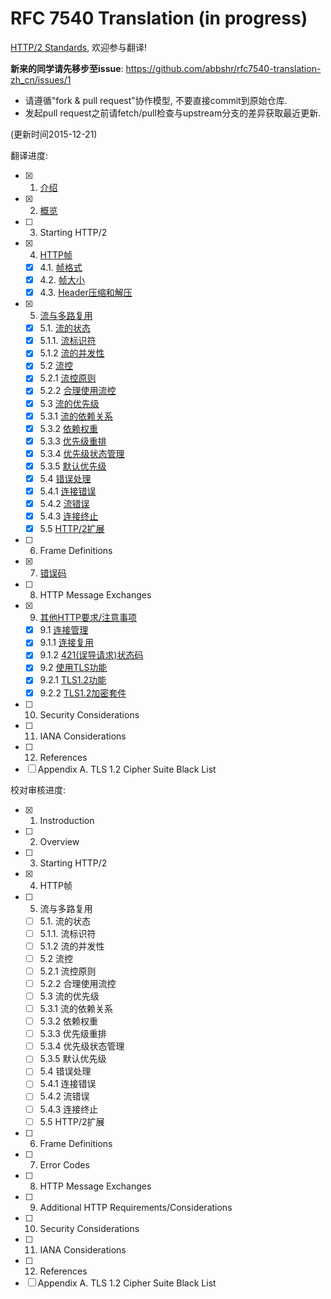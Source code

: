 # RFC 7540 Translation (in progress)

[HTTP/2 Standards](https://httpwg.github.io/specs/rfc7540.html), 欢迎参与翻译!

**新来的同学请先移步至issue**: https://github.com/abbshr/rfc7540-translation-zh_cn/issues/1

+ 请遵循"fork & pull request"协作模型, 不要直接commit到原始仓库.
+ 发起pull request之前请fetch/pull检查与upstream分支的差异获取最近更新.

(更新时间2015-12-21)

翻译进度:

+ [x] 1. [介绍](https://github.com/abbshr/rfc7540-translation-zh_cn/blob/master/1-zh-cn.md)
+ [x] 2. [概览](https://github.com/abbshr/rfc7540-translation-zh_cn/blob/master/2-zh-cn.md)
+ [ ] 3. Starting HTTP/2
+ [x] 4. [HTTP帧](https://github.com/abbshr/rfc7540-translation-zh_cn/blob/master/4-zh-cn.md)
  - [x] 4.1. [帧格式](https://github.com/abbshr/rfc7540-translation-zh_cn/blob/master/4-zh-cn.md#41-帧格式)
  - [x] 4.2. [帧大小](https://github.com/abbshr/rfc7540-translation-zh_cn/blob/master/4-zh-cn.md#42-帧大小)
  - [x] 4.3. [Header压缩和解压](https://github.com/abbshr/rfc7540-translation-zh_cn/blob/master/4-zh-cn.md#43-header压缩和解压)
+ [x] 5.  [流与多路复用](https://github.com/abbshr/rfc7540-translation-zh_cn/blob/master/5-zh-cn.md)
  - [x] 5.1. [流的状态](https://github.com/abbshr/rfc7540-translation-zh_cn/blob/master/5-zh-cn.md#51-流的状态)
  - [x] 5.1.1. [流标识符](https://github.com/abbshr/rfc7540-translation-zh_cn/blob/master/5-zh-cn.md#511-stream标识符)
  - [x] 5.1.2 [流的并发性](https://github.com/abbshr/rfc7540-translation-zh_cn/blob/master/5-zh-cn.md#512-流的并发性)
  - [x] 5.2 [流控](https://github.com/abbshr/rfc7540-translation-zh_cn/blob/master/5-zh-cn.md#52-流控)
  - [x] 5.2.1 [流控原则](https://github.com/abbshr/rfc7540-translation-zh_cn/blob/master/5-zh-cn.md#521-流控原则)
  - [x] 5.2.2 [合理使用流控](https://github.com/abbshr/rfc7540-translation-zh_cn/blob/master/5-zh-cn.md#522-合理使用流控)
  - [x] 5.3 [流的优先级](https://github.com/abbshr/rfc7540-translation-zh_cn/blob/master/5-zh-cn.md#53-流的优先级)
  - [x] 5.3.1 [流的依赖关系](https://github.com/abbshr/rfc7540-translation-zh_cn/blob/master/5-zh-cn.md#531-流的依赖关系)
  - [x] 5.3.2 [依赖权重](https://github.com/abbshr/rfc7540-translation-zh_cn/blob/master/5-zh-cn.md#532-依赖权重)
  - [x] 5.3.3 [优先级重排](https://github.com/abbshr/rfc7540-translation-zh_cn/blob/master/5-zh-cn.md#533-优先级依赖重排)
  - [x] 5.3.4 [优先级状态管理](https://github.com/abbshr/rfc7540-translation-zh_cn/blob/master/5-zh-cn.md#534-优先级状态管理)
  - [x] 5.3.5 [默认优先级](https://github.com/abbshr/rfc7540-translation-zh_cn/blob/master/5-zh-cn.md#535-默认优先级)
  - [x] 5.4 [错误处理](https://github.com/abbshr/rfc7540-translation-zh_cn/blob/master/5-zh-cn.md#54-错误处理)
  - [x] 5.4.1 [连接错误](https://github.com/abbshr/rfc7540-translation-zh_cn/blob/master/5-zh-cn.md#541-连接错误处理)
  - [x] 5.4.2 [流错误](https://github.com/abbshr/rfc7540-translation-zh_cn/blob/master/5-zh-cn.md#542-流错误处理)
  - [x] 5.4.3 [连接终止](https://github.com/abbshr/rfc7540-translation-zh_cn/blob/master/5-zh-cn.md#543-连接终止)
  - [x] 5.5 [HTTP/2扩展](https://github.com/abbshr/rfc7540-translation-zh_cn/blob/master/5-zh-cn.md#55-http2扩展)
+ [ ] 6. Frame Definitions
+ [x] 7. [错误码](https://github.com/abbshr/rfc7540-translation-zh_cn/blob/master/7-zh-cn.md)
+ [ ] 8. HTTP Message Exchanges
+ [x] 9. [其他HTTP要求/注意事项](https://github.com/abbshr/rfc7540-translation-zh_cn/blob/master/9-zh-cn.md)
   - [x] 9.1 [连接管理](https://github.com/abbshr/rfc7540-translation-zh_cn/blob/master/9-zh-cn.md#91-连接管理)
   - [x] 9.1.1 [连接复用](https://github.com/abbshr/rfc7540-translation-zh_cn/blob/master/9-zh-cn.md#911-连接复用)
   - [x] 9.1.2 [421(误导请求)状态码](https://github.com/abbshr/rfc7540-translation-zh_cn/blob/master/9-zh-cn.md#912-421误导请求状态码)
   - [x] 9.2 [使用TLS功能](https://github.com/abbshr/rfc7540-translation-zh_cn/blob/master/9-zh-cn.md#92-使用tls功能)
   - [x] 9.2.1 [TLS1.2功能](https://github.com/abbshr/rfc7540-translation-zh_cn/blob/master/9-zh-cn.md#921-tls-12功能)
   - [x] 9.2.2 [TLS1.2加密套件](https://github.com/abbshr/rfc7540-translation-zh_cn/blob/master/9-zh-cn.md#922-tls-12加密套件)
+ [ ] 10. Security Considerations
+ [ ] 11. IANA Considerations
+ [ ] 12. References
+ [ ] Appendix A. TLS 1.2 Cipher Suite Black List

校对审核进度:

+ [x] 1. Instroduction
+ [ ] 2. Overview
+ [ ] 3. Starting HTTP/2
+ [x] 4. HTTP帧
+ [ ] 5. 流与多路复用
  - [ ] 5.1. 流的状态
  - [ ] 5.1.1. 流标识符
  - [ ] 5.1.2 流的并发性
  - [ ] 5.2 流控
  - [ ] 5.2.1 流控原则
  - [ ] 5.2.2 合理使用流控
  - [ ] 5.3 流的优先级
  - [ ] 5.3.1 流的依赖关系
  - [ ] 5.3.2 依赖权重
  - [ ] 5.3.3 优先级重排
  - [ ] 5.3.4 优先级状态管理
  - [ ] 5.3.5 默认优先级
  - [ ] 5.4 错误处理
  - [ ] 5.4.1 连接错误
  - [ ] 5.4.2 流错误
  - [ ] 5.4.3 连接终止
  - [ ] 5.5 HTTP/2扩展
+ [ ] 6. Frame Definitions
+ [ ] 7. Error Codes
+ [ ] 8. HTTP Message Exchanges
+ [ ] 9. Additional HTTP Requirements/Considerations
+ [ ] 10. Security Considerations
+ [ ] 11. IANA Considerations
+ [ ] 12. References
+ [ ] Appendix A. TLS 1.2 Cipher Suite Black List

